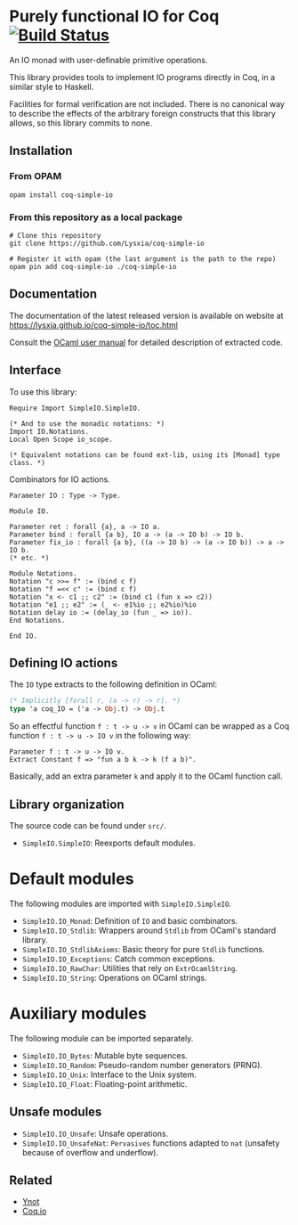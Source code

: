 # Purely functional IO for Coq [![Build Status](https://travis-ci.org/Lysxia/coq-simple-io.svg?branch=master)](https://travis-ci.org/Lysxia/coq-simple-io)

An IO monad with user-definable primitive operations.

This library provides tools to implement IO programs directly in Coq, in a
similar style to Haskell.

Facilities for formal verification are not included.
There is no canonical way to describe the effects of the arbitrary foreign
constructs that this library allows, so this library commits to none.

## Installation

### From OPAM

```
opam install coq-simple-io
```

### From this repository as a local package

```
# Clone this repository
git clone https://github.com/Lysxia/coq-simple-io

# Register it with opam (the last argument is the path to the repo)
opam pin add coq-simple-io ./coq-simple-io
```

## Documentation

The documentation of the latest released version is available on website at
https://lysxia.github.io/coq-simple-io/toc.html

Consult the [OCaml user manual](https://caml.inria.fr/pub/docs/manual-ocaml/)
for detailed description of extracted code.

## Interface

To use this library:

```coq
Require Import SimpleIO.SimpleIO.

(* And to use the monadic notations: *)
Import IO.Notations.
Local Open Scope io_scope.

(* Equivalent notations can be found ext-lib, using its [Monad] type class. *)
```

Combinators for IO actions.

```coq
Parameter IO : Type -> Type.

Module IO.

Parameter ret : forall {a}, a -> IO a.
Parameter bind : forall {a b}, IO a -> (a -> IO b) -> IO b.
Parameter fix_io : forall {a b}, ((a -> IO b) -> (a -> IO b)) -> a -> IO b.
(* etc. *)

Module Notations.
Notation "c >>= f" := (bind c f)
Notation "f =<< c" := (bind c f)
Notation "x <- c1 ;; c2" := (bind c1 (fun x => c2))
Notation "e1 ;; e2" := (_ <- e1%io ;; e2%io)%io
Notation delay io := (delay_io (fun _ => io)).
End Notations.

End IO.
```

## Defining IO actions

The `IO` type extracts to the following definition in OCaml:

```ocaml
(* Implicitly [forall r, (a -> r) -> r]. *)
type 'a coq_IO = ('a -> Obj.t) -> Obj.t
```

So an effectful function `f : t -> u -> v` in OCaml can be wrapped
as a Coq function `f : t -> u -> IO v` in the following way:

```coq
Parameter f : t -> u -> IO v.
Extract Constant f => "fun a b k -> k (f a b)".
```

Basically, add an extra parameter `k` and apply it to the OCaml function call.

## Library organization

The source code can be found under `src/`.

- `SimpleIO.SimpleIO`: Reexports default modules.

# Default modules

The following modules are imported with `SimpleIO.SimpleIO`.

- `SimpleIO.IO_Monad`: Definition of `IO` and basic combinators.
- `SimpleIO.IO_Stdlib`: Wrappers around `Stdlib` from OCaml's standard library.
- `SimpleIO.IO_StdlibAxioms`: Basic theory for pure `Stdlib` functions.
- `SimpleIO.IO_Exceptions`: Catch common exceptions.
- `SimpleIO.IO_RawChar`: Utilities that rely on `ExtrOcamlString`.
- `SimpleIO.IO_String`: Operations on OCaml strings.

# Auxiliary modules

The following module can be imported separately.

- `SimpleIO.IO_Bytes`: Mutable byte sequences.
- `SimpleIO.IO_Random`: Pseudo-random number generators (PRNG).
- `SimpleIO.IO_Unix`: Interface to the Unix system.
- `SimpleIO.IO_Float`: Floating-point arithmetic.

## Unsafe modules

- `SimpleIO.IO_Unsafe`: Unsafe operations.
- `SimpleIO.IO_UnsafeNat`: `Pervasives` functions adapted to `nat`
  (unsafety because of overflow and underflow).

## Related

- [Ynot](https://github.com/ynot-harvard/ynot)
- [Coq.io](http://coq.io)
